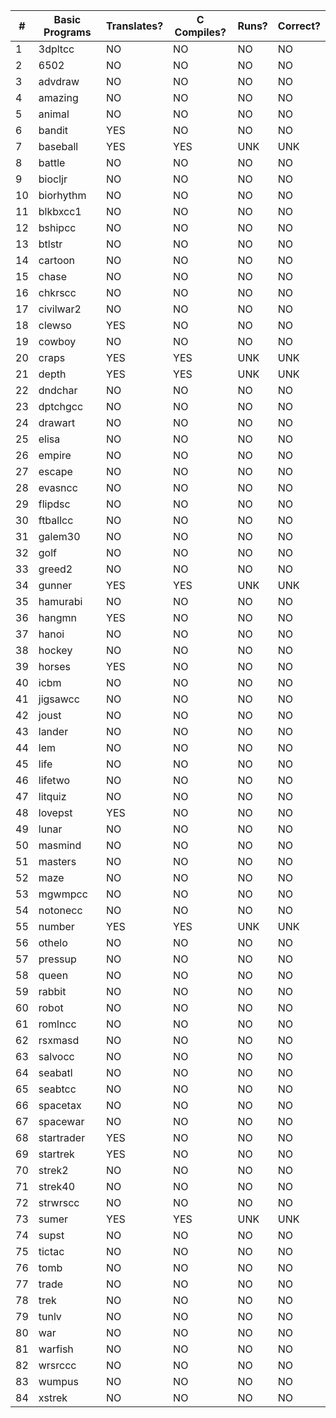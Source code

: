 |  #  |   Basic Programs     | Translates? | C Compiles? | Runs? | Correct? |
|-----|----------------------|-------------|-------------|-------|----------|
|   1 | 3dpltcc              |      NO     |      NO     |   NO  |     NO   |
|   2 | 6502                 |      NO     |      NO     |   NO  |     NO   |
|   3 | advdraw              |      NO     |      NO     |   NO  |     NO   |
|   4 | amazing              |      NO     |      NO     |   NO  |     NO   |
|   5 | animal               |      NO     |      NO     |   NO  |     NO   |
|   6 | bandit               |     YES     |      NO     |   NO  |     NO   |
|   7 | baseball             |     YES     |     YES     |  UNK  |    UNK   |
|   8 | battle               |      NO     |      NO     |   NO  |     NO   |
|   9 | biocljr              |      NO     |      NO     |   NO  |     NO   |
|  10 | biorhythm            |      NO     |      NO     |   NO  |     NO   |
|  11 | blkbxcc1             |      NO     |      NO     |   NO  |     NO   |
|  12 | bshipcc              |      NO     |      NO     |   NO  |     NO   |
|  13 | btlstr               |      NO     |      NO     |   NO  |     NO   |
|  14 | cartoon              |      NO     |      NO     |   NO  |     NO   |
|  15 | chase                |      NO     |      NO     |   NO  |     NO   |
|  16 | chkrscc              |      NO     |      NO     |   NO  |     NO   |
|  17 | civilwar2            |      NO     |      NO     |   NO  |     NO   |
|  18 | clewso               |     YES     |      NO     |   NO  |     NO   |
|  19 | cowboy               |      NO     |      NO     |   NO  |     NO   |
|  20 | craps                |     YES     |     YES     |  UNK  |    UNK   |
|  21 | depth                |     YES     |     YES     |  UNK  |    UNK   |
|  22 | dndchar              |      NO     |      NO     |   NO  |     NO   |
|  23 | dptchgcc             |      NO     |      NO     |   NO  |     NO   |
|  24 | drawart              |      NO     |      NO     |   NO  |     NO   |
|  25 | elisa                |      NO     |      NO     |   NO  |     NO   |
|  26 | empire               |      NO     |      NO     |   NO  |     NO   |
|  27 | escape               |      NO     |      NO     |   NO  |     NO   |
|  28 | evasncc              |      NO     |      NO     |   NO  |     NO   |
|  29 | flipdsc              |      NO     |      NO     |   NO  |     NO   |
|  30 | ftballcc             |      NO     |      NO     |   NO  |     NO   |
|  31 | galem30              |      NO     |      NO     |   NO  |     NO   |
|  32 | golf                 |      NO     |      NO     |   NO  |     NO   |
|  33 | greed2               |      NO     |      NO     |   NO  |     NO   |
|  34 | gunner               |     YES     |     YES     |  UNK  |    UNK   |
|  35 | hamurabi             |      NO     |      NO     |   NO  |     NO   |
|  36 | hangmn               |     YES     |      NO     |   NO  |     NO   |
|  37 | hanoi                |      NO     |      NO     |   NO  |     NO   |
|  38 | hockey               |      NO     |      NO     |   NO  |     NO   |
|  39 | horses               |     YES     |      NO     |   NO  |     NO   |
|  40 | icbm                 |      NO     |      NO     |   NO  |     NO   |
|  41 | jigsawcc             |      NO     |      NO     |   NO  |     NO   |
|  42 | joust                |      NO     |      NO     |   NO  |     NO   |
|  43 | lander               |      NO     |      NO     |   NO  |     NO   |
|  44 | lem                  |      NO     |      NO     |   NO  |     NO   |
|  45 | life                 |      NO     |      NO     |   NO  |     NO   |
|  46 | lifetwo              |      NO     |      NO     |   NO  |     NO   |
|  47 | litquiz              |      NO     |      NO     |   NO  |     NO   |
|  48 | lovepst              |     YES     |      NO     |   NO  |     NO   |
|  49 | lunar                |      NO     |      NO     |   NO  |     NO   |
|  50 | masmind              |      NO     |      NO     |   NO  |     NO   |
|  51 | masters              |      NO     |      NO     |   NO  |     NO   |
|  52 | maze                 |      NO     |      NO     |   NO  |     NO   |
|  53 | mgwmpcc              |      NO     |      NO     |   NO  |     NO   |
|  54 | notonecc             |      NO     |      NO     |   NO  |     NO   |
|  55 | number               |     YES     |     YES     |  UNK  |    UNK   |
|  56 | othelo               |      NO     |      NO     |   NO  |     NO   |
|  57 | pressup              |      NO     |      NO     |   NO  |     NO   |
|  58 | queen                |      NO     |      NO     |   NO  |     NO   |
|  59 | rabbit               |      NO     |      NO     |   NO  |     NO   |
|  60 | robot                |      NO     |      NO     |   NO  |     NO   |
|  61 | romlncc              |      NO     |      NO     |   NO  |     NO   |
|  62 | rsxmasd              |      NO     |      NO     |   NO  |     NO   |
|  63 | salvocc              |      NO     |      NO     |   NO  |     NO   |
|  64 | seabatl              |      NO     |      NO     |   NO  |     NO   |
|  65 | seabtcc              |      NO     |      NO     |   NO  |     NO   |
|  66 | spacetax             |      NO     |      NO     |   NO  |     NO   |
|  67 | spacewar             |      NO     |      NO     |   NO  |     NO   |
|  68 | startrader           |     YES     |      NO     |   NO  |     NO   |
|  69 | startrek             |     YES     |      NO     |   NO  |     NO   |
|  70 | strek2               |      NO     |      NO     |   NO  |     NO   |
|  71 | strek40              |      NO     |      NO     |   NO  |     NO   |
|  72 | strwrscc             |      NO     |      NO     |   NO  |     NO   |
|  73 | sumer                |     YES     |     YES     |  UNK  |    UNK   |
|  74 | supst                |      NO     |      NO     |   NO  |     NO   |
|  75 | tictac               |      NO     |      NO     |   NO  |     NO   |
|  76 | tomb                 |      NO     |      NO     |   NO  |     NO   |
|  77 | trade                |      NO     |      NO     |   NO  |     NO   |
|  78 | trek                 |      NO     |      NO     |   NO  |     NO   |
|  79 | tunlv                |      NO     |      NO     |   NO  |     NO   |
|  80 | war                  |      NO     |      NO     |   NO  |     NO   |
|  81 | warfish              |      NO     |      NO     |   NO  |     NO   |
|  82 | wrsrccc              |      NO     |      NO     |   NO  |     NO   |
|  83 | wumpus               |      NO     |      NO     |   NO  |     NO   |
|  84 | xstrek               |      NO     |      NO     |   NO  |     NO   |
